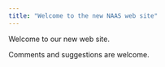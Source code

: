 ```yaml
---
title: "Welcome to the new NAAS web site"
---
```

Welcome to our new web site.

Comments and suggestions are welcome.
